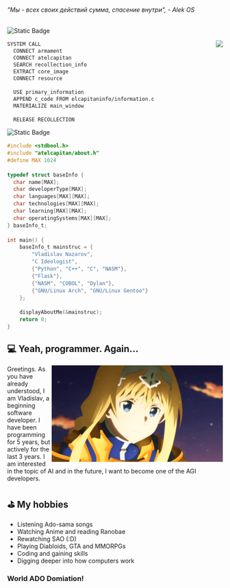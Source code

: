 ###### "Мы - всех своих действий сумма, спасение внутри", - Alek OS

![Static Badge](https://img.shields.io/badge/Language-Underworld%20System%20Commands-gold)

<img height="250" src="https://github.com/at-elcapitan/at-elcapitan/assets/96237569/b64c8e2f-ebfe-4160-bd15-455ef590733b" align="right">

```
SYSTEM CALL
  CONNECT armament
  CONNECT atelcapitan
  SEARCH recollection_info
  EXTRACT core_image
  CONNECT resource
  
  USE primary_information
  APPEND c_code FROM elcapitaninfo/information.c
  MATERIALIZE main_window
  
  RELEASE RECOLLECTION
```

<span style="color:green"> </span>

![Static Badge](https://img.shields.io/badge/Language-C-lightgray)
```c
#include <stdbool.h>
#include "atelcapitan/about.h"
#define MAX 1024

typedef struct baseInfo {
  char name[MAX];
  char developerType[MAX];
  char languages[MAX][MAX];
  char technologies[MAX][MAX];
  char learning[MAX][MAX];
  char operatingSystems[MAX][MAX];
} baseInfo_t;

int main() {
    baseInfo_t mainstruc = {
        "Vladislav Nazarov",
        "C Ideologist",
        {"Python", "C++", "C", "NASM"},
        {"Flask"},
        {"NASM", "COBOL", "Dylan"},
        {"GNU/Linux Arch", "GNU/Linux Gentoo"}
    };
    
    displayAboutMe(&mainstruc);
    return 0;
}
```

## ‍💻 Yeah, programmer. Again...
<img width="400" src="https://github.com/at-elcapitan/at-elcapitan/blob/4123a794c373f26ba0674228fff64471a51af4ec/alice.gif" align="right">
Greetings. As you have already understood, I am Vladislav, a beginning software developer. I have been programming for 5 years, but actively for the last 3 years. I am interested in the topic of AI and in the future, I want to become one of the AGI developers.

## ⛳ My hobbies
- Listening Ado-sama songs
- Watching Anime and reading Ranobae
- Rewatching SAO (:D)
- Playing Diabloids, GTA and MMORPGs
- Coding and gaining skills
- Digging deeper into how computers work

### World ADO Domiation!
